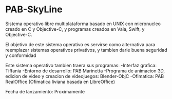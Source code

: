 # PAB-SkyLine
Sistema operativo libre multiplataforma basado en UNIX con micronucleo creado en C y Objective-C, y programas creados en Vala, Swift, y Objective-C.

El objetivo de este sistema operativo es servirse como alternativa para reemplazar sistemas operativos privativos, y tambien darle buena seguridad y conformidad

Este sistema operativo tambien traera sus programas:
-Interfaz grafica: Tiffania
-Entorno de desarrollo: PAB Marinetta
-Programa de animacion 3D, edicion de video y creacion de videojuegos: Blender-ObjC
-Ofimatica: PAB RealOffice (Ofimatica liviana basada en LibreOffice)

Fecha de lanzamiento: Proximamente
